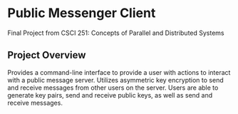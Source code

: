# Public Messenger Client
Final Project from CSCI 251: Concepts of Parallel and Distributed Systems

## Project Overview
Provides a command-line interface to provide a user with actions to interact with a public message server.
Utilizes asymmetric key encryption to send and receive messages from other users on the server.
Users are able to generate key pairs, send and receive public keys, as well as send and receive messages.
